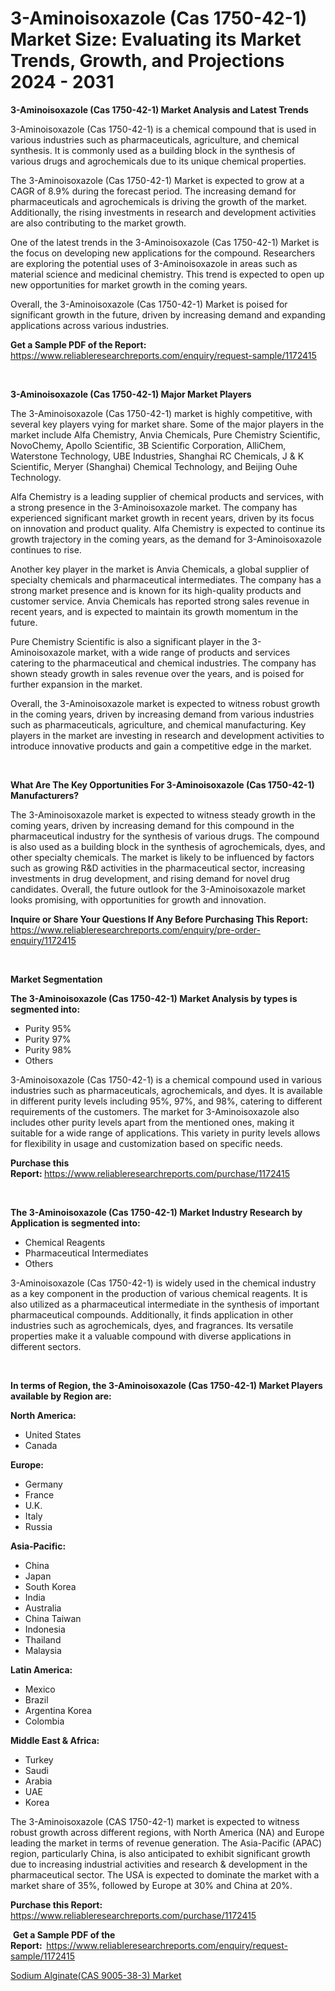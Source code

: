 <p><h1>3-Aminoisoxazole (Cas 1750-42-1) Market Size: Evaluating its Market Trends, Growth, and Projections 2024 - 2031</h1></p><p><strong>3-Aminoisoxazole (Cas 1750-42-1) Market Analysis and Latest Trends</strong></p>
<p><p>3-Aminoisoxazole (Cas 1750-42-1) is a chemical compound that is used in various industries such as pharmaceuticals, agriculture, and chemical synthesis. It is commonly used as a building block in the synthesis of various drugs and agrochemicals due to its unique chemical properties.</p><p>The 3-Aminoisoxazole (Cas 1750-42-1) Market is expected to grow at a CAGR of 8.9% during the forecast period. The increasing demand for pharmaceuticals and agrochemicals is driving the growth of the market. Additionally, the rising investments in research and development activities are also contributing to the market growth.</p><p>One of the latest trends in the 3-Aminoisoxazole (Cas 1750-42-1) Market is the focus on developing new applications for the compound. Researchers are exploring the potential uses of 3-Aminoisoxazole in areas such as material science and medicinal chemistry. This trend is expected to open up new opportunities for market growth in the coming years.</p><p>Overall, the 3-Aminoisoxazole (Cas 1750-42-1) Market is poised for significant growth in the future, driven by increasing demand and expanding applications across various industries.</p></p>
<p><strong>Get a Sample PDF of the Report:&nbsp;</strong> <a href="https://www.reliableresearchreports.com/enquiry/request-sample/1172415">https://www.reliableresearchreports.com/enquiry/request-sample/1172415</a></p>
<p>&nbsp;</p>
<p><strong>3-Aminoisoxazole (Cas 1750-42-1) Major Market Players</strong></p>
<p><p>The 3-Aminoisoxazole (Cas 1750-42-1) market is highly competitive, with several key players vying for market share. Some of the major players in the market include Alfa Chemistry, Anvia Chemicals, Pure Chemistry Scientific, NovoChemy, Apollo Scientific, 3B Scientific Corporation, AlliChem, Waterstone Technology, UBE Industries, Shanghai RC Chemicals, J & K Scientific, Meryer (Shanghai) Chemical Technology, and Beijing Ouhe Technology.</p><p>Alfa Chemistry is a leading supplier of chemical products and services, with a strong presence in the 3-Aminoisoxazole market. The company has experienced significant market growth in recent years, driven by its focus on innovation and product quality. Alfa Chemistry is expected to continue its growth trajectory in the coming years, as the demand for 3-Aminoisoxazole continues to rise.</p><p>Another key player in the market is Anvia Chemicals, a global supplier of specialty chemicals and pharmaceutical intermediates. The company has a strong market presence and is known for its high-quality products and customer service. Anvia Chemicals has reported strong sales revenue in recent years, and is expected to maintain its growth momentum in the future.</p><p>Pure Chemistry Scientific is also a significant player in the 3-Aminoisoxazole market, with a wide range of products and services catering to the pharmaceutical and chemical industries. The company has shown steady growth in sales revenue over the years, and is poised for further expansion in the market.</p><p>Overall, the 3-Aminoisoxazole market is expected to witness robust growth in the coming years, driven by increasing demand from various industries such as pharmaceuticals, agriculture, and chemical manufacturing. Key players in the market are investing in research and development activities to introduce innovative products and gain a competitive edge in the market.</p></p>
<p>&nbsp;</p>
<p><strong>What Are The Key Opportunities For 3-Aminoisoxazole (Cas 1750-42-1) Manufacturers?</strong></p>
<p><p>The 3-Aminoisoxazole market is expected to witness steady growth in the coming years, driven by increasing demand for this compound in the pharmaceutical industry for the synthesis of various drugs. The compound is also used as a building block in the synthesis of agrochemicals, dyes, and other specialty chemicals. The market is likely to be influenced by factors such as growing R&D activities in the pharmaceutical sector, increasing investments in drug development, and rising demand for novel drug candidates. Overall, the future outlook for the 3-Aminoisoxazole market looks promising, with opportunities for growth and innovation.</p></p>
<p><strong>Inquire or Share Your Questions If Any Before Purchasing This Report:</strong> <a href="https://www.reliableresearchreports.com/enquiry/pre-order-enquiry/1172415">https://www.reliableresearchreports.com/enquiry/pre-order-enquiry/1172415</a></p>
<p>&nbsp;</p>
<p><strong>Market Segmentation</strong></p>
<p><strong>The 3-Aminoisoxazole (Cas 1750-42-1) Market Analysis by types is segmented into:</strong></p>
<p><ul><li>Purity 95%</li><li>Purity 97%</li><li>Purity 98%</li><li>Others</li></ul></p>
<p><p>3-Aminoisoxazole (Cas 1750-42-1) is a chemical compound used in various industries such as pharmaceuticals, agrochemicals, and dyes. It is available in different purity levels including 95%, 97%, and 98%, catering to different requirements of the customers. The market for 3-Aminoisoxazole also includes other purity levels apart from the mentioned ones, making it suitable for a wide range of applications. This variety in purity levels allows for flexibility in usage and customization based on specific needs.</p></p>
<p><strong>Purchase this Report:&nbsp;</strong><a href="https://www.reliableresearchreports.com/purchase/1172415">https://www.reliableresearchreports.com/purchase/1172415</a></p>
<p>&nbsp;</p>
<p><strong>The 3-Aminoisoxazole (Cas 1750-42-1) Market Industry Research by Application is segmented into:</strong></p>
<p><ul><li>Chemical Reagents</li><li>Pharmaceutical Intermediates</li><li>Others</li></ul></p>
<p><p>3-Aminoisoxazole (Cas 1750-42-1) is widely used in the chemical industry as a key component in the production of various chemical reagents. It is also utilized as a pharmaceutical intermediate in the synthesis of important pharmaceutical compounds. Additionally, it finds application in other industries such as agrochemicals, dyes, and fragrances. Its versatile properties make it a valuable compound with diverse applications in different sectors.</p></p>
<p>&nbsp;</p>
<p><strong>In terms of Region, the 3-Aminoisoxazole (Cas 1750-42-1) Market Players available by Region are:</strong></p>
<p>
    <p> <strong> North America: </strong>
        <ul>
            <li>United States</li>
            <li>Canada</li>
        </ul>
        </p> 
    <p> <strong> Europe: </strong>
        <ul>
            <li>Germany</li>
            <li>France</li>
            <li>U.K.</li>
            <li>Italy</li>
            <li>Russia</li>
        </ul>
        </p> 
    <p> <strong> Asia-Pacific: </strong>
        <ul>
            <li>China</li>
            <li>Japan</li>
            <li>South Korea</li>
            <li>India</li>
            <li>Australia</li>
            <li>China Taiwan</li>
            <li>Indonesia</li>
            <li>Thailand</li>
            <li>Malaysia</li>
        </ul>
        </p> 
    <p> <strong> Latin America: </strong>
        <ul>
            <li>Mexico</li>
            <li>Brazil</li>
            <li>Argentina Korea</li>
            <li>Colombia</li>
        </ul>
        </p> 
    <p> <strong> Middle East & Africa: </strong>
        <ul>
            <li>Turkey</li>
            <li>Saudi</li>
            <li>Arabia</li>
            <li>UAE</li>
            <li>Korea</li>
        </ul>
    </p>
    </p>
<p><p>The 3-Aminoisoxazole (CAS 1750-42-1) market is expected to witness robust growth across different regions, with North America (NA) and Europe leading the market in terms of revenue generation. The Asia-Pacific (APAC) region, particularly China, is also anticipated to exhibit significant growth due to increasing industrial activities and research & development in the pharmaceutical sector. The USA is expected to dominate the market with a market share of 35%, followed by Europe at 30% and China at 20%.</p></p>
<p><strong>Purchase this Report: </strong><a href="https://www.reliableresearchreports.com/purchase/1172415">https://www.reliableresearchreports.com/purchase/1172415</a></p>
<p>&nbsp;<strong>Get a Sample PDF of the Report:&nbsp;&nbsp;</strong><a href="https://www.reliableresearchreports.com/enquiry/request-sample/1172415">https://www.reliableresearchreports.com/enquiry/request-sample/1172415</a></p>
<p><strong></strong></p>
<p><p><a href="https://github.com/GroverBarry/Market-Research-Report-List-4/blob/main/sodium-alginatecas-9005-38-3-market.md">Sodium Alginate(CAS 9005-38-3) Market</a></p></p>